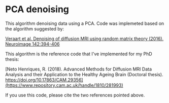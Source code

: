 # PCA denoising

This algorithm denoising data using a PCA. Code was implemeted based on the algorithm suggested by:

[Veraart et al. Denoising of diffusion MRI using random matrix theory (2016). Neuroimage 142:394-406](https://www.ncbi.nlm.nih.gov/pmc/articles/PMC5159209/)

This algorithm is the reference code that I've implemented for my PhD thesis:

[Neto Henriques, R. (2018). Advanced Methods for Diffusion MRI Data Analysis and their Application to the Healthy Ageing Brain (Doctoral thesis). https://doi.org/10.17863/CAM.29356](https://www.repository.cam.ac.uk/handle/1810/281993)

If you use this code, please cite the two references pointed above.
